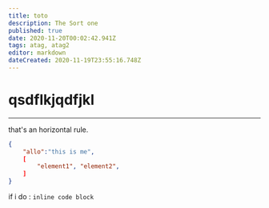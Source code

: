 ```yaml
---
title: toto
description: The Sort one
published: true
date: 2020-11-20T00:02:42.941Z
tags: atag, atag2
editor: markdown
dateCreated: 2020-11-19T23:55:16.748Z
---
```


# qsdflkjqdfjkl

----------

that's an horizontal rule.
```json
{
    "allo":"this is me",
    [ 
        "element1", "element2",
    ]
}
```

if i do : `inline code block`